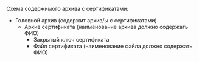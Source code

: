 Схема содержимого архива с сертификатами:
- Головной архив (содержит архив/ы с сертификатами)
  - Архив сертификата (наименование архива должно содержать ФИО)
    - Закрытый ключ сертификата
    - Файл сертификата (наименование файла должно содержать ФИО)

